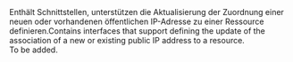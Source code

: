 <Namespace Name="Microsoft.Azure.Management.Network.Fluent.HasPublicIPAddress.UpdateDefinition">
  <Docs>
    <summary><span data-ttu-id="db35d-101">Enthält Schnittstellen, unterstützen die Aktualisierung der Zuordnung einer neuen oder vorhandenen öffentlichen IP-Adresse zu einer Ressource definieren.</span><span class="sxs-lookup"><span data-stu-id="db35d-101">Contains interfaces that support defining the update of the association of a new or existing public IP address to a resource.</span></span></summary> 
    <remarks>To be added.</remarks>
  </Docs>
</Namespace>
